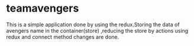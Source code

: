 # teamavengers
This is a simple application done by using the redux.Storing the data of avengers name in the container(store) ,reducing the store by actions using redux and connect method changes are 
done.
